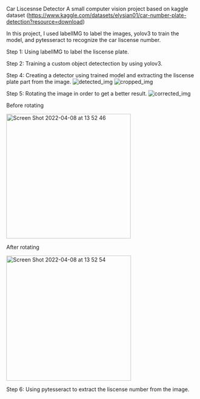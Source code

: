 Car Liscesnse Detector
A small computer vision project based on kaggle dataset (https://www.kaggle.com/datasets/elysian01/car-number-plate-detection?resource=download)

In this project, I used labelIMG to label the images, yolov3 to train the model, and pytesseract to recognize the car liscense number.

Step 1: Using labelIMG to label the liscense plate.




Step 2: Training a custom object detectection by using yolov3.




Step 4: Creating a detector using trained model and extracting the liscense plate part from the image.
![detected_img](https://user-images.githubusercontent.com/50269219/162429525-b2a08636-2b74-4e49-9546-088ac59513d9.jpg)
![cropped_img](https://user-images.githubusercontent.com/50269219/162429540-0e7113ac-8223-40b8-84e8-4c35ddaf2a1f.jpg)




Step 5: Rotating the image in order to get a better result.
![corrected_img](https://user-images.githubusercontent.com/50269219/162429763-8403d1c6-6b7e-47f5-b7fe-b6eb093f9f13.jpg)

Before rotating



<img width="328" alt="Screen Shot 2022-04-08 at 13 52 46" src="https://user-images.githubusercontent.com/50269219/162430582-10d9a20c-7776-4490-83fb-32db688b80b3.png">


After rotating




<img width="329" alt="Screen Shot 2022-04-08 at 13 52 54" src="https://user-images.githubusercontent.com/50269219/162430596-724be6f0-ebc8-40b9-9e9c-fb3e81026be1.png">


Step 6: Using pytesseract to extract the liscense number from the image.

